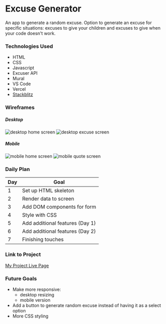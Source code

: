 # Excuse Generator

<!-- The API used in this project was hosted on Heroku's free plan and therefore is no longer functional due to Heroku's removal of their free plan. As such, the API calls made do not return # anything. However, the code is available to view [here](https://stackblitz.com/edit/js-8qh9ha?file=index.js). -->

An app to generate a random excuse. Option to generate an excuse for specific situations: excuses to give your children and excuses to give when your code doesn't work.

### Technologies Used

- HTML
- CSS
- Javascript
- Excuser API
- Mural
- VS Code
- Vercel
- [Stackblitz](https://stackblitz.com/edit/js-8qh9ha?file=index.js)

### Wireframes

##### Desktop
![desktop home screen](https://i.imgur.com/RguxAKm.png)
![desktop excuse screen](https://i.imgur.com/29hDbac.png)

##### Mobile
![mobile home screen](https://i.imgur.com/9PT4RFS.png)
![mobile quote screen](https://i.imgur.com/MJYVSWz.png)

### Daily Plan

| Day | Goal |
|-----|------|
|  1  | Set up HTML skeleton |
|  2  | Render data to screen |
|  3  | Add DOM components for form |
|  4  | Style with CSS |
|  5  | Add additional features (Day 1) |
|  6  | Add additional features (Day 2) |
|  7  | Finishing touches |


### Link to Project
[My Project Live Page](https://project1-iota-opal.vercel.app/)


### Future Goals
- Make more responsive:
    - desktop resizing
    - mobile version
- Add a button to generate random excuse instead of having it as a select option
- More CSS styling
